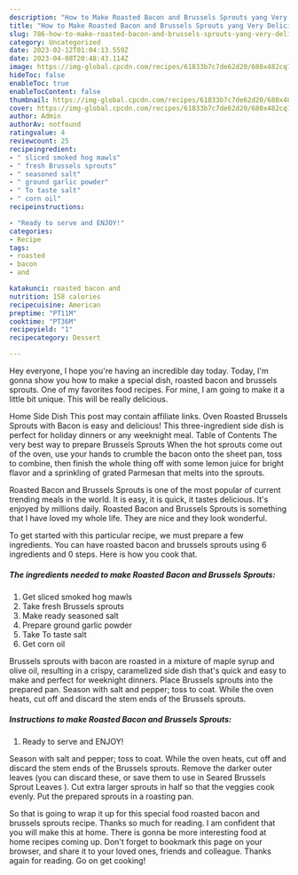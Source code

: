 ```yaml
---
description: "How to Make Roasted Bacon and Brussels Sprouts yang Very Delicious}"
title: "How to Make Roasted Bacon and Brussels Sprouts yang Very Delicious}"
slug: 786-how-to-make-roasted-bacon-and-brussels-sprouts-yang-very-delicious
category: Uncategorized
date: 2023-02-12T01:04:13.559Z
date: 2023-04-08T20:48:43.114Z
image: https://img-global.cpcdn.com/recipes/61833b7c7de62d20/680x482cq70/roasted-bacon-and-brussels-sprouts-recipe-main-photo.jpg
hideToc: false
enableToc: true
enableTocContent: false
thumbnail: https://img-global.cpcdn.com/recipes/61833b7c7de62d20/680x482cq70/roasted-bacon-and-brussels-sprouts-recipe-main-photo.jpg
cover: https://img-global.cpcdn.com/recipes/61833b7c7de62d20/680x482cq70/roasted-bacon-and-brussels-sprouts-recipe-main-photo.jpg
author: Admin
authorAv: notfound
ratingvalue: 4
reviewcount: 25
recipeingredient:
- " sliced smoked hog mawls"
- " fresh Brussels sprouts"
- " seasoned salt"
- " ground garlic powder"
- " To taste salt"
- " corn oil"
recipeinstructions:

- "Ready to serve and ENJOY!"
categories:
- Recipe
tags:
- roasted
- bacon
- and

katakunci: roasted bacon and 
nutrition: 158 calories
recipecuisine: American
preptime: "PT11M"
cooktime: "PT36M"
recipeyield: "1"
recipecategory: Dessert

---
```



Hey everyone, I hope you're having an incredible day today. Today, I'm gonna show you how to make a special dish, roasted bacon and brussels sprouts. One of my favorites food recipes. For mine, I am going to make it a little bit unique. This will be really delicious.

Home Side Dish This post may contain affiliate links. Oven Roasted Brussels Sprouts with Bacon is easy and delicious! This three-ingredient side dish is perfect for holiday dinners or any weeknight meal. Table of Contents The very best way to prepare Brussels Sprouts When the hot sprouts come out of the oven, use your hands to crumble the bacon onto the sheet pan, toss to combine, then finish the whole thing off with some lemon juice for bright flavor and a sprinkling of grated Parmesan that melts into the sprouts.

Roasted Bacon and Brussels Sprouts is one of the most popular of current trending meals in the world. It is easy, it is quick, it tastes delicious. It's enjoyed by millions daily. Roasted Bacon and Brussels Sprouts is something that I have loved my whole life. They are nice and they look wonderful.


To get started with this particular recipe, we must prepare a few ingredients. You can have roasted bacon and brussels sprouts using 6 ingredients and 0 steps. Here is how you cook that.

<!--inarticleads1-->

##### The ingredients needed to make Roasted Bacon and Brussels Sprouts:

1. Get  sliced smoked hog mawls
1. Take  fresh Brussels sprouts
1. Make ready  seasoned salt
1. Prepare  ground garlic powder
1. Take  To taste salt
1. Get  corn oil


Brussels sprouts with bacon are roasted in a mixture of maple syrup and olive oil, resulting in a crispy, caramelized side dish that&#39;s quick and easy to make and perfect for weeknight dinners. Place Brussels sprouts into the prepared pan. Season with salt and pepper; toss to coat. While the oven heats, cut off and discard the stem ends of the Brussels sprouts. 

<!--inarticleads2-->

##### Instructions to make Roasted Bacon and Brussels Sprouts:


1. Ready to serve and ENJOY!

Season with salt and pepper; toss to coat. While the oven heats, cut off and discard the stem ends of the Brussels sprouts. Remove the darker outer leaves (you can discard these, or save them to use in Seared Brussels Sprout Leaves ). Cut extra larger sprouts in half so that the veggies cook evenly. Put the prepared sprouts in a roasting pan. 

So that is going to wrap it up for this special food roasted bacon and brussels sprouts recipe. Thanks so much for reading. I am confident that you will make this at home. There is gonna be more interesting food at home recipes coming up. Don't forget to bookmark this page on your browser, and share it to your loved ones, friends and colleague. Thanks again for reading. Go on get cooking!
